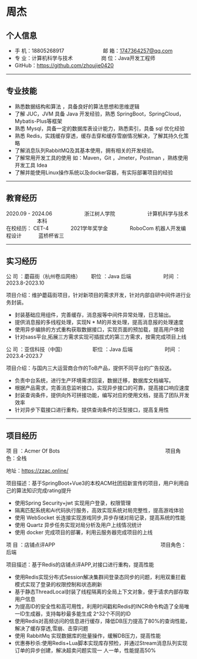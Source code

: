 # 周杰

## 个人信息
* 手 机：18805268917 &emsp;&emsp;&emsp;&emsp;&emsp;&emsp;&ensp;&ensp; 邮 箱：1747364257@qq.com    
* 专 业：计算机科学与技术 &emsp;&emsp;&emsp;&emsp;&emsp; 岗 位：Java开发工程师
* GitHub：https://github.com/zhoujie0420
***
## 专业技能

* 熟悉数据结构和算法 ，具备良好的算法思想和思维逻辑
* 了解 JUC，JVM 具备 Java 开发经验，熟悉 SpringBoot，SpringCloud，Mybatis-Plus等框架
* 熟悉 Mysql，具备一定的数据库表设计能力，熟悉索引，具备 sql 优化经验
* 熟悉 Redis，实践缓存穿透，缓存击穿和缓存雪崩情况解决，了解其持久化策略
* 了解消息队列RabbitMQ及其基本使用，拥有相关的开发经验。
* 了解常用开发工具的使用 如：Maven，Git ，Jmeter，Postman ，熟练使用开发工具 Idea
* 了解并能使用Linux操作系统以及docker容器，有实际部署项目的经验

***
## 教育经历

2020.09  -  2024.06 &emsp;&emsp;&emsp;&emsp;&emsp;&emsp;浙江树人学院   &emsp;&emsp;&emsp;&emsp;&emsp;&emsp;计算机科学与技术   &emsp;&emsp;&emsp;&emsp;&emsp;&emsp;本科   
在校经历： CET-4 &emsp;&emsp;&emsp;&emsp;2021学年奖学金  &emsp;&emsp;&emsp;&emsp;RoboCom 机器人开发编程设计   &emsp;&emsp;&emsp;蓝桥杯省三

***
## 实习经历

公 司 ：蘑菇街（杭州卷瓜网络）&emsp;&emsp;职位 ：Java 后端 &emsp;&emsp;&emsp;&emsp;&emsp;&emsp;时间 ：2023.8-2023.10

项目介绍：维护蘑菇街项目，针对新项目的需求开发，针对内部自研中间件进行业务封装。

* 封装基础应用组件，完善缓存，消息报等中间件异常处理，日志输出。
* 提供消息报的多线程处理，实现N * M的并发处理，提高消息报的处理速度
* 使用异步编排的方式重构获取数据接口，实现页面的预加载，提高用户体验
* 针对sass平台,拓展三方需求实现可插拔式的第三方需求，按需完成项目上线

公 司 ：亚信科技（中国） &emsp;&emsp;&emsp;&emsp;&emsp;职位 ：Java 后端 &emsp;&emsp;&emsp;&emsp;&emsp;&emsp;时间
：2023.4-2023.7

项目介绍：与国内三大运营商合作的ToB产品，提供不同平台的广告投送。

* 负责中台系统，进行生产环境需求回滚，数据迁移，数据库文档编写。
* 根据产品需求，完善消息监听接口，实现异步接口的可靠，提高接口响应速度
* 封装查询条件，提供向外可拼接功能，编写对应的使用文档，提高了团队开发效率
* 针对异步下载接口进行重构，提供查询条件的泛型接口，提高复用性

***
## 项目经历
项  目 ：Acmer Of Bots  &emsp;&emsp;&emsp;&emsp;&emsp;&emsp;&emsp;&emsp;&emsp;&emsp;&emsp;&emsp;&emsp;&emsp;&emsp;&emsp;&emsp;&emsp;&emsp;&emsp;     项目角色：全栈

地址：https://zzac.online/

项目描述：基于SpringBoot+Vue3的本校ACM社团招新宣传的项目，用户利用自己的算法知识完成rating提升
* 使用Spring Security+jwt 实现用户登录，权限管理
* 隔离匹配系统和Ai代码执行服务，高效实现系统对局完整性，提高游戏体验
* 使用 WebSocket 长连接实现游戏同步,异步存储对局记录，提高系统的性能
* 使用 Quartz 异步任务实现对局分析及用户上线情况统计
* 使用 docker 完成项目的部署，利用云服务器完成项目的上线

项  目  ：店铺点评APP   &emsp;&emsp;&emsp;&emsp;&emsp;&emsp;&emsp;&emsp;&emsp;&emsp;&emsp;&emsp;&emsp;&emsp;&emsp;&emsp;&emsp;&emsp;&emsp;&emsp;     项目角色：后端

项目描述：基于Redis的店铺点评APP,对接口进行重构，提高性能
* 使用Redis实现分布式Session解决集群间登录态同步的问题，利用双重拦截模式实现了登录的权限控制和状态刷新
* 基于静态ThreadLocal封装了线程隔离的全局上下文对象，便于请求内部存取用户信息
* 为提高ID的安全性和高可用性，利用时间戳和Redis的INCR命令构造了全局唯一ID生成器，支持每秒最多能生成
2^32个不同的ID
* 使用Redis对高频访问的信息进行缓存，降低DB压力提高了80%的查询性能，解决了缓存穿透,雪崩、击穿问题
* 使用 RabbitMq 实现数据库的批量操作，缓解DB压力，提高性能
* 优惠券秒杀:使用Redis+Lua脚本实现库存预检，并通过Stream消息队列实现订单的异步创建，解决超卖问题实现一
人一单，性能提高50%
